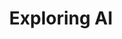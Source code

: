 ---
title: Exploring AI
links:
    drive: https://drive.google.com/drive/folders/1T-zSgYpMxSWRW2cL40ErU9RpU8GctSi7
tags: AI, machine learning
---